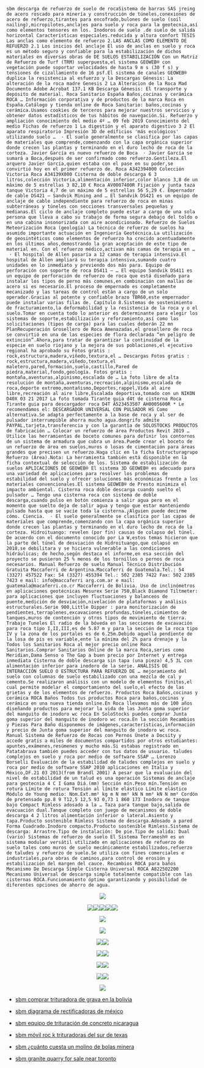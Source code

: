 
```
sbm descarga de refuerzo de suelo de rocaSistema de barras SAS jreing de acero roscado para minería y construcción de túneles,conexiones de acero de refuerzo,tirantes para encofrado,bulones de suelo (soil nailing),micropilotes,anclajes para suelo y roca para la geotecnia,así como elementos tensores en los. Inodoros de suelo .de suelo de salida horizontal Características especiales.reducida y altura confort TESIS Las anclas como elemento de refuerzo 2.LAS ANCLAS COMO ELEMENTO DE REFUERZO 2.1 Los inicios del anclaje El uso de anclas en suelo y roca es un método seguro y confiable para la estabilización de dichos materiales en diversas obras de DE SUELOS ESTABILIZACIÓN Con un Matriz de Refuerzo de Turf (TRM) superpuesta,el sistema GEOWEB® con vegetación puede soportar velocidades de hasta 9 m s (30 f s) y tensiones de cizallamiento de 16 psf.El sistema de canales GEOWEB® duplica la resistencia al esfuerzo y la Descargas Génesis: La alteración de la roca madre Genesis 2 La Alteracion de la Roca Mad Documento Adobe Acrobat 137.1 KB Descarga Génesis: El transporte y depósito de material. Roca Sanitario España Baños,cocinas y cerámica ROCA … Información corporativa y de productos de la marca Roca en España.Catálogo y tienda online de Roca Sanitario: baños,cocinas y cerámica.Usamos cookies de terceros para mejorar nuestros servicios y obtener datos estadísticos de tus hábitos de navegación.Si. Refuerzo y ampliación conocimiento del medio 4º … 09 feb 2019 Conocimiento del medio Fichas de refuerzo 1 La digestión y el aparato digestivo 3 2 El aparato respiratorio Impresión 3D de edificios 'más ecológicos' utilizando suelo …  · El suelo generalmente se clasifica por las capas de materiales que comprende,comenzando con la capa orgánica superior donde crecen las plantas y terminando en el duro lecho de roca de la corteza. Javier García es nuevo refuerzo de Boca  · Javier García se sumará a Boca,después de ser confirmado como refuerzo.Gentileza.El arquero Javier García,quien estaba con el pase en su poder,se convirtió hoy en el primer refuerzo de. Roca A342394000 Colección Victoria Roca A34139X000 Cisterna de doble descarga 6 3 litros,colección Victoria,alimentación inferior,color blanco 3,8 de un máximo de 5 estrellas 3 82,10 € Roca AV0007400R Fijación y junta taza tanque Victoria 4,7 de un máximo de 5 estrellas 56 5,29 €. Empernador de cable DS421 — Sandvik Mining and … El Sandvik DS421 es un equipo de anclaje de cable independiente para refuerzo de roca en minas subterráneas y túneles con secciones transversales pequeñas y medianas.El ciclo de anclaje completo puede estar a cargo de una sola persona que lleva a cabo su trabajo de forma segura debajo del toldo o en una cabina insonorizada con aire acondicionado. Refuerzo de Suelos Meteorización Roca (geología) La técnica de refuerzo de suelos ha asumido importante actuación en Ingeniería Geotécnica.La utilización de geosintéticos como elementos de refuerzo ha crecido acentuadamente en los últimos años,demostrando la gran aceptación de este tipo de material en. Con el refuerzo médico,activan más camas de terapia en …  · El hospital de Allen pasaría a 12 camas de terapia intensiva.El hospital de Allen ampliará su terapia intensiva,sumando cuatro unidades en lo inmediato y previendo dos más para. Equipo de perforación con soporte de roca DS411 — … El equipo Sandvik DS411 es un equipo de perforación de refuerzo de roca que está diseñado para instalar los tipos de perno más comunes,en combinación con mallas de acero si es necesario.El proceso de empernado es completamente mecanizado y las tareas de control están a cargo de un solo operador.Gracias al potente y confiable brazo TBR60,este empernador puede instalar varias filas de. Capítulo 8.Sistemas de sostenimiento de fracturamiento,la deformabilidad y la resistencia de la roca y o el suelo.Tomar en cuenta todo lo anterior es determinante para elegir los sistemas de soporte,estabilización y reforzamiento,así como las solicitaciones (tipos de carga) para las cuales deberán 22 mn PlanRecuperación Grosellero de Roca Amenazadas,el grosellero de roca se convirtió en una de las especies de flora declarada “en peligro de extinción”.Ahora,para tratar de garantizar la continuidad de la especie en suelo riojano y la mejora de sus poblaciones,el ejecutivo regional ha aprobado su Fotos gratis : rock,estructura,madera,viñedo,textura,el … Descargas Fotos gratis : rock,estructura,madera,viñedo,textura,el maletero,pared,formación,suelo,castillo,Pared de piedra,material,fondo,geología. Fotos gratis : montaña,aventuras,alpinismo,escalada de … La foto libre de alta resolución de montaña,aventuras,recreación,alpinismo,escalada de roca,deporte extremo,montañismo,Deportes,rappel,Vida al aire libre,recreación al aire libre,Escalada deportiva,tomado con un NIKON D40X 03 21 2017 La foto tomada Tirante guia d4t de cisterna Roca Tirante guia para descargador roca D4T A523453507 AH0005600R * Le recomendamos el: DESCARGADOR UNIVERSAL CON PULSADOR HS Como alternativa.Se adapta perfectamente a la base de roca y al ser de pulsador interrumpible ahorra mucho agua.dongrifo admite PAYPAL,tarjeta,transferencia y con la garantía de SOLOSTOCKS PRODUCTOS de fabricación … Colocar un refuerzo de área Productos Revit 2019 … Utilice las herramientas de boceto comunes para definir los contornos de un sistema de armadura que cubra un área.Puede crear el boceto de un refuerzo de área en suelos,muros o losas de cimentación para áreas grandes que precisen un refuerzo.Haga clic en la ficha Estructuragrupo Refuerzo (Área).Nota: La herramienta también está disponible en la ficha contextual de selección de los. Sistema de estabilización de suelos APLICACIONES DE GEOWEB® El sistema 3D GEOWEB® es adecuado para una variedad de aplicaciones para resolver los problemas de estabilidad del suelo y ofrecer soluciones más económicas frente a los materiales convencionales.El sistema GEOWEB® de Presto minimiza el impacto ambiental. Cisterna roca doble descarga cuando suelto el pulsador … Tengo una cisterna roca con sistema de doble descarga,cuando pulso en botón comienza a salir agua pero en el momento que suelto deja de salir agua y tengo que estar manteniendo pulsado hasta que se vacíe toda la cisterna.¿Alguien puede decirme cómo. Ciencia.  · El suelo generalmente se clasifica por las capas de materiales que comprende,comenzando con la capa orgánica superior donde crecen las plantas y terminando en el duro lecho de roca de la corteza. Hidroituango: revelen (por fin) causas de colapso del túnel. De acuerdo con el documento conocido por La W,estos temas hicieron que la parte del túnel de desviación de Hidroituango,que colapsó en 2018,se debilitara y se hiciera vulnerable a las condiciones hidráulicas; de hecho,según destaca el informe,en esa sección del proyecto se pusieron 25 % menos de los tornillos o pernos de roca necesarios. Manual Refuerzo de suelo Manual Técnico Distribución Gratuita Maccaferri de Argentina.Maccaferri de Guatemala.Tel.: 54 (3327) 457522 Fax: 54 (3327) 455394 Tel.: 502 2385 7422 Fax: 502 2385 7423 e mail: info@maccaferri arg.com.ar e mail: guatemala@macaferri.co.cr Maccaferri de Bolivia. Uso de inclinómetros en aplicaciones geotécnicas Mesurex Serie 750,Black Diamond Tiltmeter: para aplicaciones que incluyen fluctuaciones y balanceos de puente,medición de desviación,nivelación de plataformas y análisis estructurales.Serie 900,Little Dipper : para monitorización de pendientes,terraplenes,excavaciones profundas,túneles,cimientos de tanques,muros de contención y otros tipos de movimiento de tierra. Trabajo Tuneles El radio de la bóveda en las secciones de excavación para roca tipo I,II,III,es de 5.87 m y para la sección de la roca tipo IV y la zona de los portales es de 6.25m.Debido aquella pendiente de la losa de pis es variable,ente la mínima del 2% para drenaje y la Todos los Sanitarios Roca al mejor precio online Roca Sanitarios.Comprar Sanitarios Online de la marca Roca,series como Meridian,Dama Senso o The Gap a buen precio por Internet y entrega inmediata Cisterna de doble descarga sin tapa (una pieza) 4,5 3L con alimentación inferior para inodoro de la serie. ANÁLISIS DE INTERACCIÓN SUELO O ESTRUCTURA PARA REFUERZO DE … mejoramiento del suelo con columnas de suelo estabilizado con una mezcla de cal y cemento.Se realizaron análisis con un modelo de elementos finitos,el cual permite modelar el comportamiento del suelo,el efecto de las grietas y de los elementos de refuerzo. Productos Roca Baños,cocinas y cerámica ROCA Baños Todos tus productos Roca para baños,cocinas y cerámica en una nueva tienda online.En Roca llevamos más de 100 años diseñando productos para mejorar la vida de las Junta goma superior del manguito de inodoro wc roca En SoloStocks puedes comprar Junta goma superior del manguito de inodoro wc roca.En la sección Recambios y Piezas Para Baño disponemos de imágenes,características,información y precio de Junta goma superior del manguito de inodoro wc roca. Manual Sistema de Refuerzo de Rocas con Pernos Únete a Docsity y accede gratis a miles de documentos compartidos por otros estudiantes: apuntes,exámenes,resúmenes y mucho más.Si estabas registrado en Patatabrava también puedes acceder con tus datos de usuario. taludes complejos en suelo y roca por medio de software SSAP … Lorenzo Borselli Evaluación de la estabilidad de taludes complejos en suelo y roca por medio de software SSAP 2010 aplicaciones en Italia y México,DF.21 03 2013(from Brandl 2001) A pesar que la evaluación del nivel de estabilidad de un talud es una operación Sistemas de anclaje para geotecnia 4 C I Gama Diá.(mm) Sección mín.Peso mín.Tensión en rotura Límite de rotura Tensión al límite elástico Límite elástico Módulo de Young medio: Nom.Ext.mm² kg m N mm² kN N mm² kN N mm² Cordón de pretensado pp.8 9 T12,5 12,5 93 0,73 1 860 173 Inodoro de tanque bajo Compact Rimless adosado a la … Taza para tanque bajo,salida de evacuación dual.Tanque completo con juego de mecanismos de doble descarga 4 2 litros alimentación inferior o lateral.Asiento y tapa.Producto sostenible Rimless Sistema de descarga.Adosado a pared Forma Cuadrado.Inodoro compacto.Producto sostenible Rimless.Sistema de descarga: Arrastre.Tipo de instalación: De pie.Tipo de salida: Dual (vario) Sistemas de refuerzo de suelo El Sistema Terramesh® es un sistema modular versátil utilizado en aplicaciones de refuerzo de suelo tales como muros de suelo mecánicamente estabilizados,refuerzo de taludes y refuerzo de suelo.Se utiliza con fines comerciales e industriales,para obras de caminos,para control de erosión y estabilización del margen del cauce. Recambios ROCA para baños Mecanismo De Descarga Simple Cisterna Universal ROCA A822502200 Mecanismo Universal de descarga simple totalmente compatible con las cisternas ROCA.Funcionamiento óptimo garantizando y posibilidad de diferentes opciones de ahorro de agua. 
```

<div align="center">

<a href="https://es-crusher.shibang-china.com/github&k=sbm+descarga+de+refuerzo+de+suelo+de+roca"><img src="https://static.shibang-china.com/es/crusher/logo.jpg"></a>

<a href="https://es-crusher.shibang-china.com/github&k=sbm+descarga+de+refuerzo+de+suelo+de+roca"><img src="https://static.shibang-china.com/es/crusher/index.jpg"></a><a href="https://es-crusher.shibang-china.com/material.htmlgithub&k=sbm+descarga+de+refuerzo+de+suelo+de+roca"><img src="https://static.shibang-china.com/es/crusher/material.jpg"></a><a href="https://es-crusher.shibang-china.com/application.htmlgithub&k=sbm+descarga+de+refuerzo+de+suelo+de+roca"><img src="https://static.shibang-china.com/es/crusher/application.jpg"></a><a href="https://es-crusher.shibang-china.com/aboutus.htmlgithub&k=sbm+descarga+de+refuerzo+de+suelo+de+roca"><img src="https://static.shibang-china.com/es/crusher/aboutus.jpg"></a><a href="https://es-crusher.shibang-china.com/contact.htmlgithub&k=sbm+descarga+de+refuerzo+de+suelo+de+roca"><img src="https://static.shibang-china.com/es/crusher/contact.jpg"></a>

<a href="https://es-crusher.shibang-china.com/github&k=sbm+descarga+de+refuerzo+de+suelo+de+roca"><img src="https://static.shibang-china.com/es/crusher/banner.jpg"></a>

<a href="https://swt.shibang-china.com/github&k=sbm+descarga+de+refuerzo+de+suelo+de+roca"><img src="https://static.shibang-china.com/es/crusher/text.jpg"></a>

<a href="https://swt.shibang-china.com/github&k=sbm+descarga+de+refuerzo+de+suelo+de+roca"><img src="https://static.shibang-china.com/es/crusher/chat.jpg"></a><a href="https://es-crusher.shibang-china.com/contact.htmlgithub&k=sbm+descarga+de+refuerzo+de+suelo+de+roca"><img src="https://static.shibang-china.com/es/crusher/message.jpg"></a>

<a href="https://es-crusher.shibang-china.com/products/pe.htmlgithub&k=sbm+descarga+de+refuerzo+de+suelo+de+roca"><img src="https://static.shibang-china.com/es/crusher/pe.jpg"></a><a href="https://es-crusher.shibang-china.com/products/pf.htmlgithub&k=sbm+descarga+de+refuerzo+de+suelo+de+roca"><img src="https://static.shibang-china.com/es/crusher/pf.jpg"></a>

<a href="https://es-crusher.shibang-china.com/products/hpt.htmlgithub&k=sbm+descarga+de+refuerzo+de+suelo+de+roca"><img src="https://static.shibang-china.com/es/crusher/hpt.jpg"></a><a href="https://es-crusher.shibang-china.com/products/vsi.htmlgithub&k=sbm+descarga+de+refuerzo+de+suelo+de+roca"><img src="https://static.shibang-china.com/es/crusher/vsi.jpg"></a>

<a href="https://es-crusher.shibang-china.com/products/klv.htmlgithub&k=sbm+descarga+de+refuerzo+de+suelo+de+roca"><img src="https://static.shibang-china.com/es/crusher/klv.jpg"></a><a href="https://es-crusher.shibang-china.com/products/portable.htmlgithub&k=sbm+descarga+de+refuerzo+de+suelo+de+roca"><img src="https://static.shibang-china.com/es/crusher/portable.jpg"></a>

<a href="https://swt.shibang-china.com/github&k=sbm+descarga+de+refuerzo+de+suelo+de+roca"><img src="https://static.shibang-china.com/es/crusher/case.jpg"></a>

</div>


* [sbm comprar trituradora de grava en la bolivia](sbm%20comprar%20trituradora%20de%20grava%20en%20la%20bolivia.md)

* [sbm diagrama de rectificadoras de méxico](sbm%20diagrama%20de%20rectificadoras%20de%20m%C3%A9xico.md)

* [sbm equipo de trituración de concreto nicaragua](sbm%20equipo%20de%20trituraci%C3%B3n%20de%20concreto%20nicaragua.md)

* [sbm móvil roc k trituradoras del sur de texas](sbm%20m%C3%B3vil%20roc%20k%20trituradoras%20del%20sur%20de%20texas.md)

* [sbm ¿cuánto cuesta un molino de bolas minera](sbm%20%C2%BFcu%C3%A1nto%20cuesta%20un%20molino%20de%20bolas%20minera.md)

* [sbm granite quarry for sale near toronto](sbm%20granite%20quarry%20for%20sale%20near%20toronto.md)